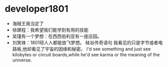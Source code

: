 # developer1801

- 海贼王我当定了
- 徐建程：我希望我们能学到有用的技能
- 吴瑾有一个梦想：在西西伯利亚有一座庄园。
- 刘笑锋：1801班人人都能放飞梦想。
  硅谷传奇语句
  我看见的只是字节或者电路板,他却看见了宇宙的因缘和秘密。
  I'd see something and just see kilobytes or circuit boards,while he'd see karma or the meaning of the universe.
